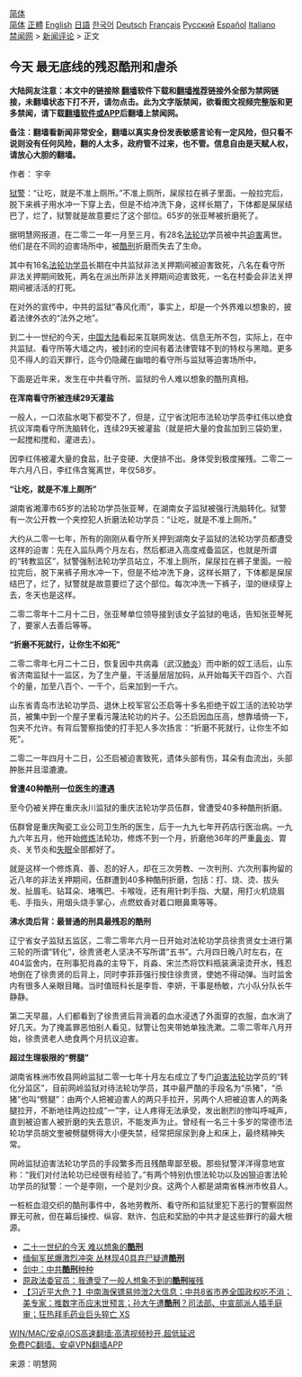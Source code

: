  <!-- 面包屑导航 --> <div class="breadcrumb"><!-- GTranslate: https://gtranslate.io/ -->  <div class="switcher notranslate">  <div class="selected">  <a href="#" onclick="return false;"> 简体</a>  </div>  <div class="option">  <a href="https://www.bannedbook.org" onclick="doGTranslate('zh-CN|zh-CN');jQuery('div.switcher div.selected a').html(jQuery(this).html());return false;" title="简体中文" class="nturl selected"> 简体</a>  <a href="https://www.bannedbook.org/zh-tw/" onclick="doGTranslate('zh-CN|zh-TW');jQuery('div.switcher div.selected a').html(jQuery(this).html());return false;" title="繁體中文" class="nturl"> 正體</a>  <a href="https://www.bannedbook.org/en/" onclick="doGTranslate('zh-CN|en');jQuery('div.switcher div.selected a').html(jQuery(this).html());return false;" title="English" class="nturl"> English</a>  <a href="https://www.bannedbook.org/ja/" onclick="doGTranslate('zh-CN|ja');jQuery('div.switcher div.selected a').html(jQuery(this).html());return false;" title="日本語" class="nturl"> 日語</a>  <a href="https://www.bannedbook.org/ko/" onclick="doGTranslate('zh-CN|ko');jQuery('div.switcher div.selected a').html(jQuery(this).html());return false;" title="한국어" class="nturl"> 한국어</a>  <a href="https://www.bannedbook.org/de/" onclick="doGTranslate('zh-CN|de');jQuery('div.switcher div.selected a').html(jQuery(this).html());return false;" title="Deutsch" class="nturl"> Deutsch</a>  <a href="https://www.bannedbook.org/fr/" onclick="doGTranslate('zh-CN|fr');jQuery('div.switcher div.selected a').html(jQuery(this).html());return false;" title="Français" class="nturl"> Français</a>  <a href="https://www.bannedbook.org/ru/" onclick="doGTranslate('zh-CN|ru');jQuery('div.switcher div.selected a').html(jQuery(this).html());return false;" title="Русский" class="nturl"> Русский</a>  <a href="https://www.bannedbook.org/es/" onclick="doGTranslate('zh-CN|es');jQuery('div.switcher div.selected a').html(jQuery(this).html());return false;" title="Español" class="nturl"> Español</a>  <a href="https://www.bannedbook.org/it/" onclick="doGTranslate('zh-CN|it');jQuery('div.switcher div.selected a').html(jQuery(this).html());return false;" title="Italiano" class="nturl"> Italiano</a>  </div>  </div>      <div class='breadcrumb-sub'><!-- Breadcrumb NavXT 6.3.0 --> <a href="https://www.bannedbook.org/" class="home">禁闻网</a> &gt; <a href="https://www.bannedbook.org/bnews/comments/" class="category">新闻评论</a> &gt; 正文</div></div><h2>今天 最无底线的残忍酷刑和虐杀</h2> <p class="notice"><b>大陆网友注意：本文中的链接除 <a href="https://github.com/bannedbook/fanqiang" >翻墙</a>软件下载和<a href="https://github.com/killgcd/justmysocks/blob/master/README.md">翻墙推荐</a>链接外全部为禁网链接，未翻墙状态下打不开，请勿点击。此为文字版禁闻，欲看图文视频完整版和更多禁闻，请下载<a href="https://github.com/bannedbook/fanqiang">翻墙软件或APP</a>后翻墙上禁闻网。</p><p>备注：翻墙看新闻非常安全，翻墙以真实身份发表敏感言论有一定风险，但只看不说则没有任何风险，翻的人太多，政府管不过来，也不管。信息自由是天赋人权，请放心大胆的翻墙。</b></p>  <div class="entry"> <p>作者： 宇辛</p> <p id="summary"><a href="https://www.bannedbook.org/bnews/tag/%E7%8B%B1%E8%AD%A6/" class="st_tag internal_tag" rel="tag" title="标签 狱警 下的日志">狱警</a>：“让吃，就是不准上厕所。”不准上厕所，屎尿拉在裤子里面。一般拉完后，脱下来裤子用水冲一下穿上去，但是不给冲洗下身，这样长期了，下体都是屎尿结巴了，烂了，狱警就是故意要烂了这个部位。65岁的张亚琴被折磨死了。</p> <p>据明慧网报道，在二零二一年一月至三月，有28名<a href="https://www.bannedbook.org/bnews/tag/%e6%b3%95%e8%bd%ae%e5%8a%9f/" class="st_tag internal_tag" rel="tag" title="标签 法轮功 下的日志">法轮功</a>学员被中共<a href="https://www.bannedbook.org/bnews/tag/%e8%bf%ab%e5%ae%b3/" class="st_tag internal_tag" rel="tag" title="标签 迫害 下的日志">迫害</a>离世。他们是在不同的迫害场所中，被<a href="https://www.bannedbook.org/bnews/tag/%E9%85%B7%E5%88%91/" class="st_tag internal_tag" rel="tag" title="标签 酷刑 下的日志">酷刑</a>折磨而失去了生命。</p> <p>其中有16名<a href="https://www.bannedbook.org/bnews/tag/%e6%b3%95%e8%bd%ae%e5%8a%9f%e5%ad%a6%e5%91%98/" class="st_tag internal_tag" rel="tag" title="标签 法轮功学员 下的日志">法轮功学员</a>长期在中共监狱非法关押期间被迫害致死，八名在看守所非法关押期间致死，两名在派出所非法关押期间迫害致死，一名在村委会非法关押期间被活活的打死。</p> <p>在对外的宣传中，中共的监狱“春风化雨”，事实上，却是一个外界难以想象的，披着法律外衣的“法外之地”。</p> <p>到二十一世纪的今天，<span class='wp_keywordlink_affiliate'><a href="https://www.bannedbook.org/" title="中国" target="_blank">中国</a></span><span class='wp_keywordlink_affiliate'><a href="https://www.bannedbook.org/" title="大陆" target="_blank">大陆</a></span>看起来互联网发达、信息无所不包，实际上，在中共监狱、看守所等大墙之内，被封闭的空间有着法律管辖不到的特权与黑暗。更多见不得人的滔天罪行，迄今仍隐藏在幽暗的看守所与监狱等迫害场所中。</p> <p>下面是近年来，发生在中共看守所、监狱的令人难以想象的酷刑真相。</p>  <p><strong>在浑南看守所被连续29天灌盐</strong></p> <p>一般人，一口浓盐水喝下都受不了，但是，辽宁省沈阳市法轮功学员李红伟以绝食抗议浑南看守所洗脑转化，连续29天被灌盐（就是把大量的食盐加到三袋奶里，一起搅和搅和，灌进去）。</p> <p>因李红伟被灌大量的食盐，肚子变硬、大便排不出。身体受到极度摧残。二零二一年六月八日，李红伟含冤离世，年仅58岁。</p> <p><strong>“让吃，就是不准上厕所”</strong></p> <p>湖南省湘潭市65岁的法轮功学员张亚琴，在湖南女子监狱被强行洗脑转化。狱警有一次公开教一个夹控犯人折磨法轮功学员：“让吃，就是不准上厕所。”</p> <p>大约从二零一七年，所有的刚刚从看守所关押到湖南女子监狱的法轮功学员都遭受这样的迫害：先在入监队两个月左右，然后都进入高度戒备监区，也就是所谓的“转教监区”，狱警强制法轮功学员站立，不准上厕所，屎尿拉在裤子里面。一般拉完后，脱下来裤子用水冲一下，但是不给冲洗下身，这样长期了，下体都是屎尿结巴了，烂了，狱警就是故意要烂了这个部位。每次冲洗一下裤子，湿的继续穿上去，冬天也是这样。</p> <p>二零二零年十二月十二日，张亚琴单位领导接到该女子监狱的电话，告知张亚琴死了，要家人去善后等等。</p>  <p><strong>“折磨不死就行，让你生不如死”</strong></p> <p>二零二零年七月二十二日，恢复因中共病毒（武汉<a href="https://www.bannedbook.org/bnews/tag/%e8%82%ba%e7%82%8e/" class="st_tag internal_tag" rel="tag" title="标签 肺炎 下的日志">肺炎</a>）而中断的奴工活后，山东省济南监狱十一监区，为了生产量，干活量层层加码，从开始每天干四百个、六百个的量，加至八百个、一千个，后来加到一千六。</p> <p>山东省青岛市法轮功学员、退休上校军官公丕启等十多名拒绝干奴工活的法轮功学员，被集中到一个屋子里看污蔑法轮功的片子。公丕启因血压高，想靠墙倚一下，包夹不允许。有背后警察指使的打手犯人多次扬言：“折磨不死就行，让你生不如死”。</p> <p>二零二一年四月十二日，公丕启被迫害致死，遗体头部有伤，耳朵有血流出，头部肿胀并且湿漉漉。</p> <p><strong>曾遭40种酷刑一位医生的遭遇</strong></p> <p>至今仍被关押在重庆永川监狱的重庆法轮功学员伍群，曾遭受40多种酷刑折磨。</p> <p>伍群曾是重庆陶瓷工业公司卫生所的医生，后于一九九七年开药店行医治病。一九九六年五月，他开始<span class='wp_keywordlink'><a href="https://www.qi-gong.me/" title="气功修炼网" target="_blank">修炼</a></span>法轮功，修炼不到一个月，折磨他36年的严重<a href="https://www.bannedbook.org/bnews/tag/%e9%bc%bb%e7%82%8e/" class="st_tag internal_tag" rel="tag" title="标签 鼻炎 下的日志">鼻炎</a>、胃炎、关节炎和<a href="https://www.bannedbook.org/bnews/tag/%e5%a4%b1%e7%9c%a0/" class="st_tag internal_tag" rel="tag" title="标签 失眠 下的日志">失眠</a>全部都好了。</p>  <p>就是这样一个修炼真、善、忍的好人，却在三次劳教、一次判刑、六次刑事拘留的近八年的非法关押期间，伍群遭到40多种酷刑折磨，包括：打、烧、烫、拔头发、扯眉毛、钻耳朵、堵嘴巴、卡喉咙，还有用针刺手指、大腿，用打火机烧眉毛、手指头，用烟头烧手掌心，点燃蚊香对着口眼鼻熏等等。</p> <p><strong>沸水烫后背：最普通的刑具最残忍的酷刑</strong></p> <p>辽宁省女子监狱五监区，二零二零年六月一日开始对法轮功学员徐贵贤女士进行第三轮的所谓“转化”，徐贵贤老人坚决不写所谓“五书”。六月四日晚八时左右，在404监舍内，在刑事犯肖淼的主导下，肖淼、宋兰杰将饮料瓶装满滚烫开水，残忍地倒在了徐贵贤的后背上，同时李菲菲强行按住徐贵贤，使她不得动弹。当时监舍内有很多人亲眼目睹。当时值班科长是李哲、李妍，干事是杨敏，六小队分队长牛静静。</p> <p>第二天早晨，人们都看到了徐贵贤后背淌着的血水浸透了外面穿的衣服，血水淌了好几天。为了掩盖罪恶怕别人看见，狱警让包夹带她单独洗漱。二零二零年八月开始，徐贵贤老人绝食两个月抗议迫害。</p> <p><strong>超过生理极限的“劈腿”</strong></p> <p>湖南省株洲市攸县网岭监狱二零一七年十月左右成立了专门<span class='wp_keywordlink'><a href="https://www.bannedbook.org/forum11/topic278.html" title="评江泽民与中共相互利用迫害法轮功" target="_blank">迫害法轮功</a></span>学员的“转化分监区”，目前网岭监狱对待法轮功学员，其中最严酷的手段名为“杀猪”，“杀猪”也叫“劈腿”：由两个人把被迫害人的两只手拉开，另两个人把被迫害人的两条腿拉开，不断地往两边拉成“一”字，让人疼得无法承受，发出剧烈的惨叫呼喊声，直到被迫害人被折磨的失去意识，不能发声为止。曾经有一名三十多岁的常德市法轮功学员胡文奎被劈腿劈得大小便失禁，经常把尿尿到身上和床上，最终精神失常。</p> <p>网岭监狱迫害法轮功学员的手段繁多而且残酷卑鄙至极。那些狱警洋洋得意地宣称：“我们对付法轮功已经很有经验了。”有两个特别仇恨法轮功以及凶狠迫害法轮功学员的狱警：一个是李刚，一个是刘少良。这两个人都是湖南省株洲市攸县人。</p>  <p>一桩桩血泪交织的酷刑事件中，各地劳教所、看守所和监狱里犯下恶行的警察固然罪无可赦，但在幕后操控、纵容、默许、包庇和奖励的中共才是这些罪行的最大根源。</p> <ul class='op-related-articles' title='相关阅读'> <li><a href='https://www.bannedbook.org/bnews/ssgc/20210808/1602618.html' target='_blank'>二十一世纪的今天 难以想象的<b>酷刑</b></a></li> <li><a href='https://www.bannedbook.org/bnews/comments/20210806/1601517.html' target='_blank'>缅甸军民爆激烈冲突 丛林现40具弃尸疑遭<b>酷刑</b></a></li> <li><a href='https://www.bannedbook.org/bnews/comments/20210802/1598871.html' target='_blank'>剑中：中共<b>酷刑</b>种种</a></li> <li><a href='https://www.bannedbook.org/bnews/cnnews/20210721/1591096.html' target='_blank'>原政法委官员：我遭受了一般人想象不到的<b>酷刑</b>摧残</a></li> <li><a href='https://www.bannedbook.org/bnews/bannedvideo/20210719/1589838.html' target='_blank'>【习近平大危？】中南海保镖易帅泄2大信息；中共8省市养全国政权吃不消；美专家：推数字币应末世预言；孙大午遭<b>酷刑</b>？司法部、中宣部派人插手庭审；狂热拜毛药业巨头猝亡 XS</a></li> </ul> <p class="texttj"> <a href="https://github.com/bannedbook/fanqiang/wiki/V2ray%E6%9C%BA%E5%9C%BA" target="_blank">WIN/MAC/安卓/iOS高速翻墙:高清视频秒开,超低延迟</a><br/> <a href="https://github.com/bannedbook/fanqiang/wiki/%E7%A6%81%E9%97%BB%E7%BD%91%E5%AE%89%E5%8D%93%E7%BF%BB%E5%A2%99%E6%96%B0%E9%97%BBAPP" target="_blank">免费PC翻墙、安卓VPN翻墙APP</a></p><p> 来源：明慧网 </p><a name='sharetosocial'></a>  <div style="margin-bottom:5px;padding-bottom:5px;clear:both"> <div id="archive-pix-1" class="banner-ads"> <!-- AuctionX Display platform tag START --> <div id="26318x728x90x621x_ADSLOT2" clicktrack="%%CLICK_URL_ESC%%"></div> <!-- AuctionX Display platform tag END --> </div> <div id="archive-pix-2" class="banner-ads"> <!-- AuctionX Display platform tag START --> <div id="26315x300x250x621x_ADSLOT2" clicktrack="%%CLICK_URL_ESC%%"></div> <!-- AuctionX Display platform tag END --> </div> </div>  <div id="archive-pix-1" class="banner-ads"> <!-- AuctionX Display platform tag START --> <div id="26318x728x90x621x_ADSLOT3" clicktrack="%%CLICK_URL_ESC%%"></div> <!-- AuctionX Display platform tag END --> </div> </div><!--END ENTRY--> 